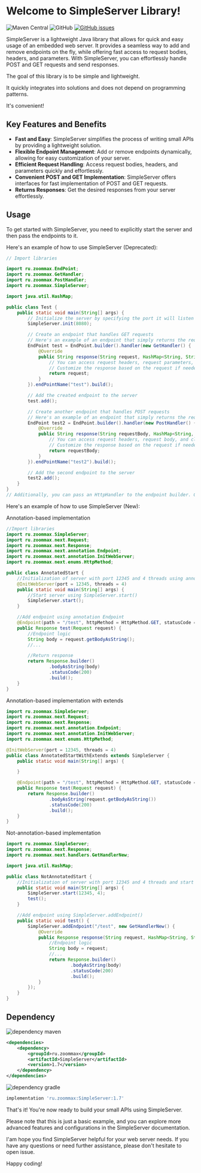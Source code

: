 # Welcome to SimpleServer Library!

![Maven Central](https://img.shields.io/maven-central/v/ru.zoommax/SimpleServer?style=plastic)
![GitHub](https://img.shields.io/github/license/ZooMMaX/SimpleServer?style=plastic)
[![GitHub issues](https://img.shields.io/github/issues/ZooMMaX/SimpleServer?style=plastic)](https://github.com/ZooMMaX/SimpleServer/issues)

SimpleServer is a lightweight Java library that allows for quick and easy usage of an embedded web server. It provides a seamless way to add and remove endpoints on the fly, while offering fast access to request bodies, headers, and parameters. With SimpleServer, you can effortlessly handle POST and GET requests and send responses.

The goal of this library is to be simple and lightweight.

It quickly integrates into solutions and does not depend on programming patterns.

It's convenient!

## Key Features and Benefits

- **Fast and Easy**: SimpleServer simplifies the process of writing small APIs by providing a lightweight solution.
- **Flexible Endpoint Management**: Add or remove endpoints dynamically, allowing for easy customization of your server.
- **Efficient Request Handling**: Access request bodies, headers, and parameters quickly and effortlessly.
- **Convenient POST and GET Implementation**: SimpleServer offers interfaces for fast implementation of POST and GET requests.
- **Returns Responses**: Get the desired responses from your server effortlessly.

## Usage

To get started with SimpleServer, you need to explicitly start the server and then pass the endpoints to it.

Here's an example of how to use SimpleServer (Deprecated):

```java
// Import libraries

import ru.zoommax.EndPoint;
import ru.zoommax.GetHandler;
import ru.zoommax.PostHandler;
import ru.zoommax.SimpleServer;

import java.util.HashMap;

public class Test {
    public static void main(String[] args) {
        // Initialize the server by specifying the port it will listen on
        SimpleServer.init(8080);

        // Create an endpoint that handles GET requests
        // Here's an example of an endpoint that simply returns the request it received
        EndPoint test = EndPoint.builder().handler(new GetHandler() {
            @Override
            public String response(String request, HashMap<String, String> requestHeaders, HashMap<String, String> requestParams, String clientIp) {
                // You can access request headers, request parameters, and client IP address here
                // Customize the response based on the request if needed
                return request;
            }
        }).endPointName("test").build();

        // Add the created endpoint to the server
        test.add();

        // Create another endpoint that handles POST requests
        // Here's an example of an endpoint that simply returns the request body it received
        EndPoint test2 = EndPoint.builder().handler(new PostHandler() {
            @Override
            public String response(String requestBody, HashMap<String, String> requestHeaders, String clientIp) {
                // You can access request headers, request body, and client IP address here
                // Customize the response based on the request if needed
                return requestBody;
            }
        }).endPointName("test2").build();

        // Add the second endpoint to the server
        test2.add();
    }
}
// Additionally, you can pass an HttpHandler to the endpoint builder. GetHandler and PostHandler inherit from HttpHandler.
```

Here's an example of how to use SimpleServer (New):

Annotation-based implementation

```java
//Import libraries
import ru.zoommax.SimpleServer;
import ru.zoommax.next.Request;
import ru.zoommax.next.Response;
import ru.zoommax.next.annotation.Endpoint;
import ru.zoommax.next.annotation.InitWebServer;
import ru.zoommax.next.enums.HttpMethod;

public class AnnotatedStart {
    //Initialization of server with port 12345 and 4 threads using annotation InitWebServer
    @InitWebServer(port = 12345, threads = 4)
    public static void main(String[] args) {
        //Start server using SimpleServer.start()
        SimpleServer.start();
    }

    //Add endpoint using annotation Endpoint
    @Endpoint(path = "/test", httpMethod = HttpMethod.GET, statusCode = 200, filterContentLength = -1)
    public Response test(Request request) {
        //Endpoint logic
        String body = request.getBodyAsString();
        //...

        //Return response
        return Response.builder()
                .bodyAsString(body)
                .statusCode(200)
                .build();
    }
}
```

Annotation-based implementation with extends

```java
import ru.zoommax.SimpleServer;
import ru.zoommax.next.Request;
import ru.zoommax.next.Response;
import ru.zoommax.next.annotation.Endpoint;
import ru.zoommax.next.annotation.InitWebServer;
import ru.zoommax.next.enums.HttpMethod;

@InitWebServer(port = 12345, threads = 4)
public class AnnotatedStartWithExtends extends SimpleServer {
    public static void main(String[] args) {

    }

    @Endpoint(path = "/test", httpMethod = HttpMethod.GET, statusCode = 200, filterContentLength = -1)
    public Response test(Request request) {
        return Response.builder()
                .bodyAsString(request.getBodyAsString())
                .statusCode(200)
                .build();
    }
}
```

Not-annotation-based implementation

```java
import ru.zoommax.SimpleServer;
import ru.zoommax.next.Response;
import ru.zoommax.next.handlers.GetHandlerNew;

import java.util.HashMap;

public class NotAnnotatedStart {
    //Initialization of server with port 12345 and 4 threads and start it
    public static void main(String[] args) {
        SimpleServer.start(12345, 4);
        test();
    }

    //Add endpoint using SimpleServer.addEndpoint()
    public static void test() {
        SimpleServer.addEndpoint("/test", new GetHandlerNew() {
            @Override
            public Response response(String request, HashMap<String, String> requestHeaders, HashMap<String, String> requestParams, String clientIp) {
                //Endpoint logic
                String body = request;
                //...
                return Response.builder()
                        .bodyAsString(body)
                        .statusCode(200)
                        .build();
            }
        });
    }
}
```

## Dependency

![dependency maven](https://img.shields.io/badge/DEPENDENCY-Maven-C71A36?style=plastic&logo=apachemaven)
```xml
<dependencies>
    <dependency>
        <groupId>ru.zoommax</groupId>
        <artifactId>SimpleServer</artifactId>
        <version>1.7</version>
    </dependency>
</dependencies>
```

![dependency gradle](https://img.shields.io/badge/DEPENDENCY-Gradle-02303A?style=plastic&logo=gradle)
```groovy
implementation 'ru.zoommax:SimpleServer:1.7'
```

That's it! You're now ready to build your small APIs using SimpleServer.

Please note that this is just a basic example, and you can explore more advanced features and configurations in the SimpleServer documentation.

I'am hope you find SimpleServer helpful for your web server needs. If you have any questions or need further assistance, please don't hesitate to open issue.

Happy coding!
